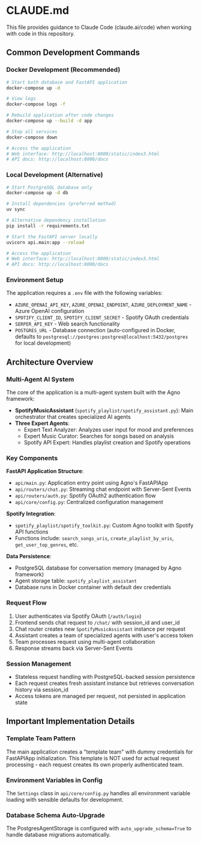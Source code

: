# CLAUDE.md

This file provides guidance to Claude Code (claude.ai/code) when working with code in this repository.

## Common Development Commands

### Docker Development (Recommended)
```bash
# Start both database and FastAPI application
docker-compose up -d

# View logs
docker-compose logs -f

# Rebuild application after code changes
docker-compose up --build -d app

# Stop all services
docker-compose down

# Access the application
# Web interface: http://localhost:8000/static/index3.html
# API docs: http://localhost:8000/docs
```

### Local Development (Alternative)
```bash
# Start PostgreSQL database only
docker-compose up -d db

# Install dependencies (preferred method)
uv sync

# Alternative dependency installation
pip install -r requirements.txt

# Start the FastAPI server locally
uvicorn api.main:app --reload

# Access the application
# Web interface: http://localhost:8000/static/index3.html
# API docs: http://localhost:8000/docs
```

### Environment Setup
The application requires a `.env` file with the following variables:
- `AZURE_OPENAI_API_KEY`, `AZURE_OPENAI_ENDPOINT`, `AZURE_DEPLOYMENT_NAME` - Azure OpenAI configuration
- `SPOTIFY_CLIENT_ID`, `SPOTIFY_CLIENT_SECRET` - Spotify OAuth credentials
- `SERPER_API_KEY` - Web search functionality
- `POSTGRES_URL` - Database connection (auto-configured in Docker, defaults to `postgresql://postgres:postgres@localhost:5432/postgres` for local development)

## Architecture Overview

### Multi-Agent AI System
The core of the application is a multi-agent system built with the Agno framework:

- **SpotifyMusicAssistant** (`spotify_playlist/spotify_assistant.py`): Main orchestrator that creates specialized AI agents
- **Three Expert Agents**:
  - Expert Text Analyzer: Analyzes user input for mood and preferences
  - Expert Music Curator: Searches for songs based on analysis
  - Spotify API Expert: Handles playlist creation and Spotify operations

### Key Components

**FastAPI Application Structure**:
- `api/main.py`: Application entry point using Agno's FastAPIApp
- `api/routers/chat.py`: Streaming chat endpoint with Server-Sent Events
- `api/routers/auth.py`: Spotify OAuth2 authentication flow
- `api/core/config.py`: Centralized configuration management

**Spotify Integration**:
- `spotify_playlist/spotify_toolkit.py`: Custom Agno toolkit with Spotify API functions
- Functions include: `search_songs_uris`, `create_playlist_by_uris`, `get_user_top_genres`, etc.

**Data Persistence**:
- PostgreSQL database for conversation memory (managed by Agno framework)
- Agent storage table: `spotify_playlist_assistant`
- Database runs in Docker container with default dev credentials

### Request Flow
1. User authenticates via Spotify OAuth (`/auth/login`)
2. Frontend sends chat request to `/chat/` with session_id and user_id
3. Chat router creates new `SpotifyMusicAssistant` instance per request
4. Assistant creates a team of specialized agents with user's access token
5. Team processes request using multi-agent collaboration
6. Response streams back via Server-Sent Events

### Session Management
- Stateless request handling with PostgreSQL-backed session persistence
- Each request creates fresh assistant instance but retrieves conversation history via session_id
- Access tokens are managed per request, not persisted in application state

## Important Implementation Details

### Template Team Pattern
The main application creates a "template team" with dummy credentials for FastAPIApp initialization. This template is NOT used for actual request processing - each request creates its own properly authenticated team.

### Environment Variables in Config
The `Settings` class in `api/core/config.py` handles all environment variable loading with sensible defaults for development.

### Database Schema Auto-Upgrade
The PostgresAgentStorage is configured with `auto_upgrade_schema=True` to handle database migrations automatically.